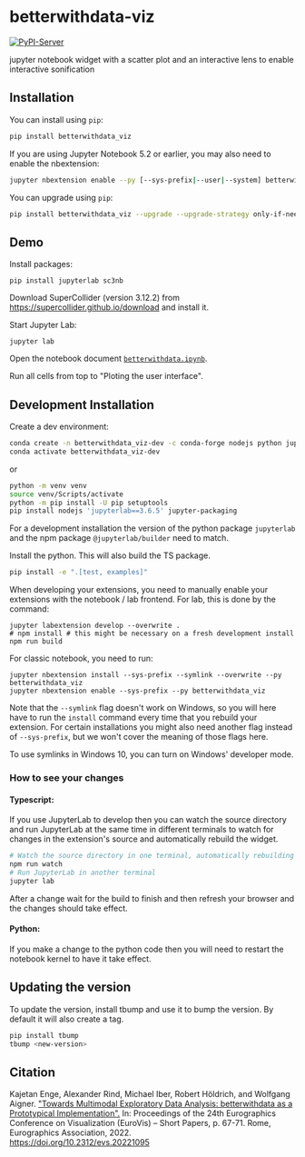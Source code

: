 
# betterwithdata-viz

[![PyPI-Server](https://img.shields.io/pypi/v/betterwithdata-viz.svg)](https://pypi.org/project/betterwithdata-viz/)

jupyter notebook widget with a scatter plot and an interactive lens to enable interactive sonification

## Installation

You can install using `pip`:

```bash
pip install betterwithdata_viz
```

If you are using Jupyter Notebook 5.2 or earlier, you may also need to enable
the nbextension:
```bash
jupyter nbextension enable --py [--sys-prefix|--user|--system] betterwithdata_viz
```

You can upgrade using `pip`:

```bash
pip install betterwithdata_viz --upgrade --upgrade-strategy only-if-needed
```

## Demo

Install packages:
```
pip install jupyterlab sc3nb
```
Download SuperCollider (version 3.12.2) from <https://supercollider.github.io/download> and install it.

Start Jupyter Lab:
```
jupyter lab
```

Open the notebook document [`betterwithdata.ipynb`](examples/betterwithdata.ipynb).

Run all cells from top to "Ploting the user interface".


## Development Installation

Create a dev environment:
```bash
conda create -n betterwithdata_viz-dev -c conda-forge nodejs python jupyterlab
conda activate betterwithdata_viz-dev
```
or
```bash
python -m venv venv
source venv/Scripts/activate
python -m pip install -U pip setuptools
pip install nodejs 'jupyterlab==3.6.5' jupyter-packaging
```

For a development installation the version of the python package `jupyterlab`
and the npm package `@jupyterlab/builder` need to match.

Install the python. This will also build the TS package.
```bash
pip install -e ".[test, examples]"
```

When developing your extensions, you need to manually enable your extensions with the
notebook / lab frontend. For lab, this is done by the command:

```
jupyter labextension develop --overwrite .
# npm install # this might be necessary on a fresh development install
npm run build
```

For classic notebook, you need to run:

```
jupyter nbextension install --sys-prefix --symlink --overwrite --py betterwithdata_viz
jupyter nbextension enable --sys-prefix --py betterwithdata_viz
```

Note that the `--symlink` flag doesn't work on Windows, so you will here have to run
the `install` command every time that you rebuild your extension. For certain installations
you might also need another flag instead of `--sys-prefix`, but we won't cover the meaning
of those flags here.

To use symlinks in Windows 10, you can turn on Windows' developer mode.

### How to see your changes
#### Typescript:
If you use JupyterLab to develop then you can watch the source directory and run JupyterLab at the same time in different
terminals to watch for changes in the extension's source and automatically rebuild the widget.

```bash
# Watch the source directory in one terminal, automatically rebuilding when needed
npm run watch
# Run JupyterLab in another terminal
jupyter lab
```

After a change wait for the build to finish and then refresh your browser and the changes should take effect.

#### Python:
If you make a change to the python code then you will need to restart the notebook kernel to have it take effect.

## Updating the version

To update the version, install tbump and use it to bump the version.
By default it will also create a tag.

```bash
pip install tbump
tbump <new-version>
```

## Citation

Kajetan Enge, Alexander Rind, Michael Iber, Robert Höldrich, and Wolfgang Aigner.
["Towards Multimodal Exploratory Data Analysis: betterwithdata as a Prototypical Implementation".](https://doi.org/10.2312/evs.20221095)
In: Proceedings of the 24th Eurographics Conference on Visualization (EuroVis) – Short Papers, p. 67-71.
Rome, Eurographics Association, 2022. \
<https://doi.org/10.2312/evs.20221095>
